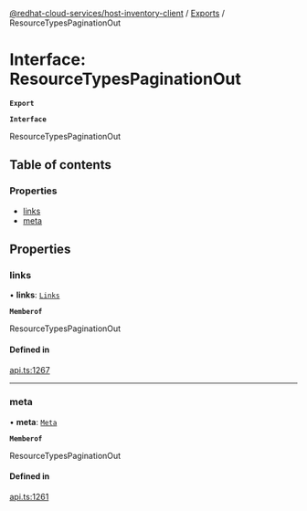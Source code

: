 [@redhat-cloud-services/host-inventory-client](../README.md) / [Exports](../modules.md) / ResourceTypesPaginationOut

# Interface: ResourceTypesPaginationOut

**`Export`**

**`Interface`**

ResourceTypesPaginationOut

## Table of contents

### Properties

- [links](ResourceTypesPaginationOut.md#links)
- [meta](ResourceTypesPaginationOut.md#meta)

## Properties

### links

• **links**: [`Links`](Links.md)

**`Memberof`**

ResourceTypesPaginationOut

#### Defined in

[api.ts:1267](https://github.com/RedHatInsights/javascript-clients/blob/master/packages/host-inventory/api.ts#L1267)

___

### meta

• **meta**: [`Meta`](Meta.md)

**`Memberof`**

ResourceTypesPaginationOut

#### Defined in

[api.ts:1261](https://github.com/RedHatInsights/javascript-clients/blob/master/packages/host-inventory/api.ts#L1261)
